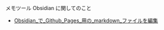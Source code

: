 メモツール Obsidian に関してのこと

- [Obsidian_で_Github_Pages_用の_markdown_ファイルを編集](Obsidian_で_Github_Pages_用の_markdown_ファイルを編集.md)


